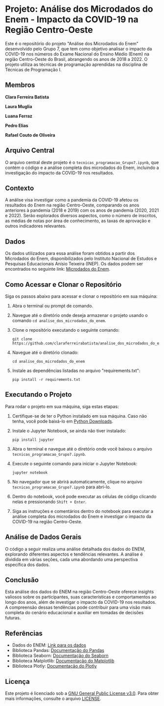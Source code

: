 # Projeto: Análise dos Microdados do Enem - Impacto da COVID-19 na Região Centro-Oeste

Este é o repositório do projeto "Análise dos Microdados do Enem" desenvolvido pelo Grupo 7, que tem como objetivo analisar o impacto da COVID-19 nos números do Exame Nacional do Ensino Médio (Enem) na região Centro-Oeste do Brasil, abrangendo os anos de 2018 a 2022. O projeto utiliza as técnicas de programação aprendidas na disciplina de Técnicas de Programação I.

## Membros
**Clara Ferreira Batista**

**Laura Muglia**

**Luana Ferraz**

**Pedro Elias**

**Rafael Couto de Oliveira**

## Arquivo Central

O arquivo central deste projeto é o `tecnicas_programacao_Grupo7.ipynb`, que contém o código e a análise completa dos microdados do Enem, incluindo a investigação do impacto da COVID-19 nos resultados.

## Contexto

A análise visa investigar como a pandemia da COVID-19 afetou os resultados do Enem na região Centro-Oeste, comparando os anos anteriores à pandemia (2018 e 2019) com os anos de pandemia (2020, 2021 e 2022). Serão explorados diversos aspectos, como o número de inscritos, as médias de notas por área de conhecimento, as taxas de aprovação e outros indicadores relevantes.

## Dados

Os dados utilizados para essa análise foram obtidos a partir dos Microdados do Enem, disponibilizados pelo Instituto Nacional de Estudos e Pesquisas Educacionais Anísio Teixeira (INEP). Os dados podem ser encontrados no seguinte link: [Microdados do Enem](https://www.gov.br/inep/pt-br/acesso-a-informacao/dados-abertos/microdados/enem).

## Como Acessar e Clonar o Repositório

Siga os passos abaixo para acessar e clonar o repositório em sua máquina:

1. Abra o terminal ou prompt de comando.

2. Navegue até o diretório onde deseja armazenar o projeto usando o comando `cd analise_dos_microdados_do_enem`.

3. Clone o repositório executando o seguinte comando:
   ```
   git clone https://github.com/claraferreirabatista/analise_dos_microdados_do_enem.git
   ```

4. Navegue até o diretório clonado:
   ```
   cd analise_dos_microdados_do_enem
   ```

5. Instale as dependências listadas no arquivo "requirements.txt":
   ```
   pip install -r requirements.txt
   ```

## Executando o Projeto

Para rodar o projeto em sua máquina, siga estas etapas:

1. Certifique-se de ter o Python instalado em sua máquina. Caso não tenha, você pode baixá-lo em [Python Downloads](https://www.python.org/downloads/).

2. Instale o Jupyter Notebook, se ainda não tiver instalado:
   ```
   pip install jupyter
   ```

3. Abra o terminal e navegue até o diretório onde você baixou o arquivo `tecnicas_programacao_Grupo7.ipynb`.

4. Execute o seguinte comando para iniciar o Jupyter Notebook:
   ```
   jupyter notebook
   ```

5. No navegador que se abrirá automaticamente, clique no arquivo `tecnicas_programacao_Grupo7.ipynb` para abri-lo.

6. Dentro do notebook, você pode executar as células de código clicando nelas e pressionando `Shift + Enter`.

7. Siga as instruções e comentários dentro do notebook para executar a análise completa dos microdados do Enem e investigar o impacto da COVID-19 na região Centro-Oeste.

## Análise de Dados Gerais

O código a seguir realiza uma análise detalhada dos dados do ENEM, explorando diferentes aspectos e tendências relevantes. A análise é dividida em várias seções, cada uma abordando uma perspectiva específica dos dados.

## Conclusão

Esta análise dos dados do ENEM na região Centro-Oeste oferece insights valiosos sobre os participantes, suas características e comportamentos ao longo dos anos, além de investigar o impacto da COVID-19 nos resultados. A compreensão dessas tendências pode contribuir para uma visão mais completa do cenário educacional e auxiliar em tomadas de decisões futuras.

## Referências

- Dados do ENEM: [Link para os dados](https://exemplo.com/link-para-os-dados)
- Biblioteca Pandas: [Documentação do Pandas](https://pandas.pydata.org/docs/)
- Biblioteca Seaborn: [Documentação do Seaborn](https://seaborn.pydata.org/documentation.html)
- Biblioteca Matplotlib: [Documentação do Matplotlib](https://matplotlib.org/stable/contents.html)
- Biblioteca Plotly: [Documentação do Plotly](https://plotly.com/python/)

## Licença

Este projeto é licenciado sob a [GNU General Public License v3.0](https://www.gnu.org/licenses/gpl-3.0.en.html). Para obter mais informações, consulte o arquivo [LICENSE](LICENSE).